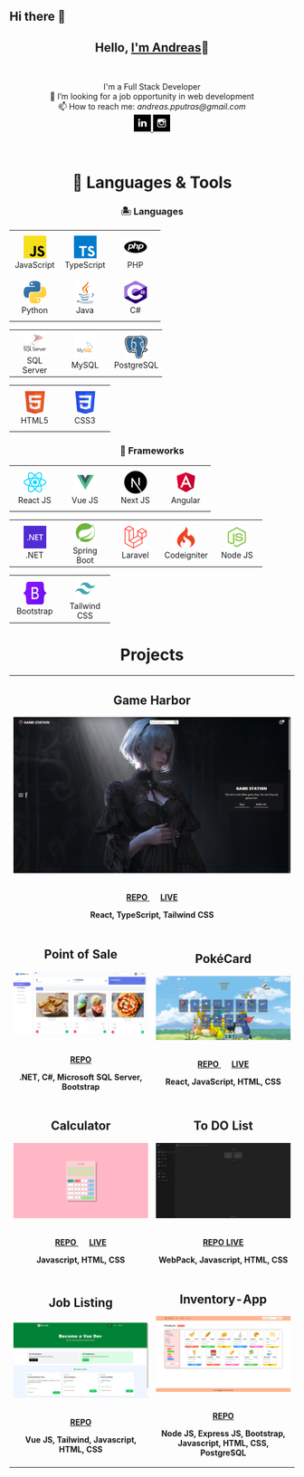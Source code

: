 ## Hi there 👋

<h2 align="center">Hello, <a href="https://github.com/Andmana" 
  title="Profile">I'm Andreas</a>👋</h2>
<br>
<p align="center">
  <bold>I'm a Full Stack Developer</bold><br>
  👀 I’m looking for a job opportunity in web development <br>
  📫 How to reach me: <i>andreas.pputras@gmail.com</i> <br>
  <a href="https://www.linkedin.com/in/andreas-permana-4a6b63241/"> 
    <img src="icons/icon-linkedin.svg" alt="LinkedIn" height="30" width='30' />
  </a>
  <a href="https://www.instagram.com/andmana.putra/"> 
    <img src="icons/icon-instagram.svg" alt="Instagram" height="30" width='30' />
  </a>
</p>

<br>

<h1 align="center">🚀 Languages & Tools</h1>

<h3 align='center'>🏝️ Languages</h3>

<table align="center">
  <tr>
    <td align="center" height="75" width="75">
      <img src="icons/icon-javascript.svg" alt="JavaScript" width="40" height="40"/>
      <br/>JavaScript
    </td>
    <td align="center" height="75" width="75">
      <img src="icons/icon-typescript.svg" alt="TypeScript" width="40" height="40"/>
      <br/>TypeScript
    </td>
    <td align="center" height="75" width="75">
      <img src="icons/icon-php.svg" alt="PHP" width="40" height="40"/>
      <br/>PHP
    </td>
  </tr>
  <tr>
    <td align="center" height="75" width="75">
      <img src="icons/icon-python.svg" alt="Python" width="40" height="40"/>
      <br/>Python
    </td>
    <td align="center" height="75" width="75">
      <img src="icons/icon-java.svg" alt="Java" width="40" height="40"/>
      <br/>Java
    </td>
    <td align="center" height="75" width="75">
      <img src="icons/icon-csharp.svg" alt="C#" width="40" height="40"/>
      <br/>C#
    </td>
  </tr>
</table>

<table align="center">
  <tr>
    <td align="center" height="75" width="75">
      <img src="icons/icon-mssql.svg" alt="MS Sql Server" width="40" height="40"/>
      <br/>SQL Server
    </td>
    <td align="center" height="75" width="75">
      <img src="icons/icon-mysql.svg" alt="MS Sql Server" width="40" height="40"/>
      <br/>MySQL
    </td>
    <td align="center" height="75" width="75">
      <img src="icons/icon-postgresql.svg" alt="PostgreSql" width="40" height="40"/>
      <br/>PostgreSQL
    </td>
  </tr>
</table>

<table align="center">
  <tr>
    <td align="center" height="75" width="75">
      <img src="icons/icon-html.svg" alt="HTML" width="40" height="40"/>
      <br/>HTML5
    </td>
    <td align="center" height="75" width="75">
      <img src="icons/icon-css.svg" alt="CSS3" width="40" height="40"/>
      <br/>CSS3
    </td>
  </tr>
</table>

<h3 align='center'>🧰 Frameworks</h3>

<table align="center">
  <tr>
    <td align="center" height="75" width="75">
      <img src="icons/icon-react.svg" alt="React JS" width="40" height="40"/>
      <br/>React JS
    </td>
    <td align="center" height="75" width="75">
      <img src="icons/icon-vue-js.svg" alt="Vue JS" width="40" height="40"/>
      <br/>Vue JS
    </td>
    <td align="center" height="75" width="75">
      <img src="icons/icon-next-js.svg" alt="Next JS" width="40" height="40"/>
      <br/>Next JS
    </td>
    <td align="center" height="75" width="75">
      <img src="icons/icon-angular.svg" alt="Angular" width="40" height="40"/>
      <br/>Angular
    </td>
  </tr>
</table>

<table align="center">
    <td align="center" height="75" width="75">
      <img src="icons/icon-dotnet.svg" alt="DOTNET" width="40" height="40"/>
      <br/>.NET
    </td>
    <td align="center" height="75" width="75">
      <img src="icons/icon-springboot.svg" alt="Spring Boot" width="40" height="40"/>
      <br/>Spring Boot
    </td>
    <td align="center" height="75" width="75">
      <img src="icons/icon-laravel2.svg" alt="Laravel" width="40" height="40"/>
      <br/>Laravel
    </td>
    <td align="center" height="75" width="75">
      <img src="icons/icon-codeigniter.svg" alt="Codeigniter" width="40" height="40"/>
      <br/>Codeigniter
    </td>
    <td align="center" height="75" width="75">
      <img src="icons/icon-node-js.svg" alt="Node JS" width="40" height="40"/>
      <br/>Node JS
    </td>
</table>

<table align="center">
    <td align="center" height="75" width="75">
      <img src="icons/icon-bootstrap.svg" alt="Bootstrap" width="40" height="40"/>
      <br/>Bootstrap
    </td>
    <td align="center" height="75" width="75">
      <img src="icons/icon-tailwind.svg" alt="Tailwind CSS" width="40" height="40"/>
      <br/>Tailwind CSS
    </td>
</table>

<h1 align="center">Projects</h1>

<table>
  <tr>
    <!-- <td width='50%'></td> -->
     <td width='50%' colspan=2>
      <h2 align='center'>Game Harbor</h2>
      <div align='center'>  
        <a href='https://game-station-xxx.netlify.app/'>
          <img src='images/Game-Station-01.png' alt='Shop'/>
        </a>
        <br>
        <br>
        <p>
          <a href='https://github.com/Andmana/Game-Station' >
            <strong>REPO</strong>
          </a>
          &nbsp;&nbsp;&nbsp;&nbsp;
          <a href='https://game-station-xxx.netlify.app/'>
            <strong>LIVE</strong>
          </a>
        </p>
        <p><strong>React, TypeScript, Tailwind CSS</strong></p>
      </div>
    </td>
  </tr>
  <tr>
    <td width='50%'>
      <h2 align='center'>Point of Sale</h2>
      <div align='center'>  
        <a href='https://github.com/Andmana/.NET-POS'>
          <img src='images/POS-02.png' alt='Chronous'/>
        </a>
        <br>
        <br>
        <p>
          <a href='https://github.com/Andmana/.NET-POS'>
            <strong>REPO</strong>
          </a>
        </p>
        <p><strong>.NET, C#, Microsoft SQL Server, Bootstrap</strong></p>
      </div>
    </td>
    <td width='50%'>
      <h2 align='center'>PokéCard</h2>
      <div align='center'>  
        <a href='https://memory-app-andmana.netlify.app/'>
          <img src='images/Poke-Card-04.png' alt='Chronous'/>
        </a>
        <br>
        <br>
        <p>
          <a href='https://github.com/Andmana/Memory-App'>
            <strong>REPO</strong>
          </a>
          &nbsp;&nbsp;&nbsp;&nbsp;
          <a href='https://memory-app-andmana.netlify.app/'>
            <strong>LIVE</strong>
          </a>
        </p>
        <p><strong>React, JavaScript, HTML, CSS</strong></p>
      </div>
    </td>
  </tr>
  <tr>
    <td width='50%'>
      <h2 align='center'>Calculator</h2>
      <div align='center'>  
        <a href='https://andmana.github.io/calculator/'>
          <img src='images/Calculator.png' alt='Chronous'/>
        </a>
        <br>
        <br>
        <p>
          <a href='https://github.com/Andmana/calculator'>
            <strong>REPO</strong>
          </a>
          &nbsp;&nbsp;&nbsp;&nbsp;
          <a href='https://andmana.github.io/calculator/'>
            <strong>LIVE</strong>
          </a>
        </p>
        <p><strong>Javascript, HTML, CSS</strong></p>
      </div>
    </td>
    <td width='50%'>
      <h2 align='center'>To DO List</h2>
      <div align='center'>  
        <a href='https://andmana.github.io/To-Do-List/'>
          <img src='images/To-Do-List.png' alt='Chronous'/>
        </a>
        <br>
        <br>
        <p>
          <a href='https://github.com/Andmana/To-Do-List'>
            <strong>REPO</strong>
          </a>
          <a href='https://andmana.github.io/To-Do-List/'>
            <strong>LIVE</strong>
          </a>
        </p>
        <p><strong>WebPack, Javascript, HTML, CSS</strong></p>
      </div>
    </td>
  </tr>
  <tr>
    <td width='50%'>
      <h2 align='center'>Job Listing</h2>
      <div align='center'>  
        <a href='https://github.com/Andmana/vue-job-list'>
          <img src='images/Vue-Job-List.png' alt='Vue Job List'/>
        </a>
        <br>
        <br>
        <p>
          <a href='https://github.com/Andmana/vue-job-list'>
            <strong>REPO</strong>
          </a>
        </p>
        <p><strong>Vue JS, Tailwind, Javascript, HTML, CSS</strong></p>
      </div>
    </td>
    <td width='50%'>
      <h2 align='center'>Inventory-App</h2>
      <div align='center'>  
        <a href='https://github.com/Andmana/TOP-Express-Inventory-App'>
          <img src='images/Node-Inventory-App.png' alt='Node Inventory App'/>
        </a>
        <br>
        <br>
        <p>
          <a href='https://github.com/Andmana/TOP-Express-Inventory-App'>
            <strong>REPO</strong>
          </a>
        </p>
        <p><strong>Node JS, Express JS, Bootstrap, Javascript, HTML, CSS, PostgreSQL</strong></p>
      </div>
    </td>
  </tr>
</table>
